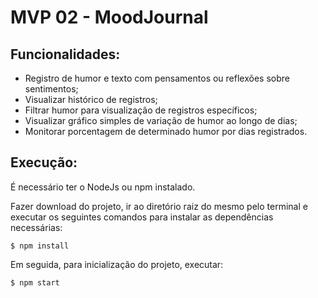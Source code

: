 # MVP 02 - MoodJournal 


## Funcionalidades:

* Registro de humor e texto com pensamentos ou reflexões sobre sentimentos;
* Visualizar histórico de registros;
* Filtrar humor para visualização de registros específicos; 
* Visualizar gráfico simples de variação de humor ao longo de dias;
* Monitorar porcentagem de determinado humor por dias registrados.


## Execução: 

É necessário ter o NodeJs ou npm instalado.

Fazer download do projeto, ir ao diretório raiz do mesmo pelo terminal e executar os seguintes comandos para instalar as dependências necessárias: 

```
$ npm install
```

Em seguida, para inicialização do projeto, executar: 

```
$ npm start
```

